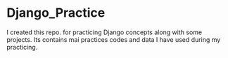 # Django_Practice
I created this repo. for practicing Django concepts along with some projects. Its contains mai practices codes and data I have used during my practicing.
